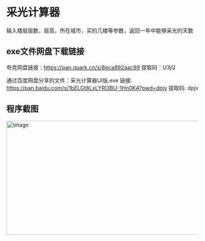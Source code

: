 # 采光计算器
输入楼层层数，层高，所在城市，买的几楼等参数，返回一年中能够采光的天数
## exe文件网盘下载链接
夸克网盘链接：https://pan.quark.cn/s/8eca892aac99
提取码：U3jQ


通过百度网盘分享的文件：采光计算器UI版.exe
链接: https://pan.baidu.com/s/1bELGt8LxLYRl3BU-1Hn0KA?pwd=dpjv 提取码: dpjv

## 程序截图

<img width="600" height="300" alt="image" src="https://github.com/user-attachments/assets/7e6a44a0-3792-43c9-b022-718cb84949f5" />
